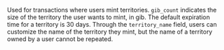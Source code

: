 

Used for transactions where users mint territories. `gib_count` indicates the size of the territory the user wants to mint, in gib. The default expiration time for a territory is 30 days. Through the `territory_name` field, users can customize the name of the territory they mint, but the name of a territory owned by a user cannot be repeated.

